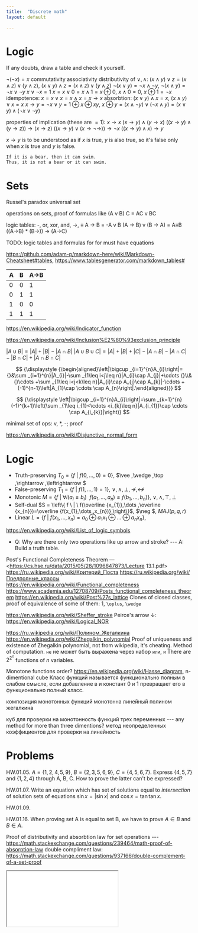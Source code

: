```yaml
---
title:  "Discrete math"
layout: default

---
```


# Logic

If any doubts, draw a table and check it yourself. 

$\neg(\neg x) = x$
commutativity
associativity
distributivity of $\vee, \wedge$: $(x \wedge y) \vee z = (x \wedge z) \vee (y \wedge z)$, $(x \vee y) \wedge z = (x \wedge z) \vee (y \wedge z)$
$\neg (x \vee y) = \neg x \wedge \neg y$, $\neg (x \wedge y) = \neg x \vee \neg y$
$x \vee \neg x = 1$
$x = x \vee 0 = x \wedge 1 = x \oplus 0$, $x \wedge 0 = 0$, $x \oplus 1 = \neg x$
idempotence: $x = x \vee x = x \wedge x = x \rightarrow x$
absorbtion: $(x \vee y) \wedge x = x$, $(x \wedge y) \vee x = x$
$x \rightarrow y = \neg x \vee y = 1 \oplus x \oplus xy$, $x \oplus y = (x \wedge \neg y) \vee (\neg x \wedge y) = (x \vee y) \wedge (\neg x \vee \neg y)$

properties of implication (these are $= 1$):
$x \rightarrow x$
$(x \rightarrow y) \wedge (y \rightarrow x)$
$((x \rightarrow y) \wedge (y \rightarrow z)) \rightarrow (x \rightarrow z)$
$((x \rightarrow y) \vee (x \rightarrow \neg \rightarrow)) \rightarrow \neg x$
$((x \rightarrow y) \wedge x) \rightarrow y$


$x \rightarrow y$ is to be understood as if $x$ is true, $y$ is also true, so it's false only when $x$ is true and $y$ is false.

    If it is a bear, then it can swim.
    Thus, it is not a bear or it can swim.

# Sets

Russel's paradox
universal set
    
operations on sets, proof of formulas like (A v B) C = AC v BC
    
logic tables: -, or, xor, and, ->, ≡
A -> B = -A v B
(A -> B) v (B -> A) = A≡B
((A->B) * (B->)) -> (A->C)


TODO: logic tables and formulas for for must have equations

<https://github.com/adam-p/markdown-here/wiki/Markdown-Cheatsheet#tables>, <https://www.tablesgenerator.com/markdown_tables#>

| A | B | A->B |
|---|---|------|
| 0 | 0 | 1  |
| 0 | 1 | 1  |
| 1 | 0 | 0  |
| 1 | 1 | 1  |

<https://en.wikipedia.org/wiki/Indicator_function>

<https://en.wikipedia.org/wiki/Inclusion%E2%80%93exclusion_principle>

$| A \cup B| = |A| + |B| - |A \cap B|$
$|A\cup B\cup C|=|A|+|B|+|C|-|A\cap B|-|A\cap C|-|B\cap C|+|A\cap B\cap C|$

$$
{\displaystyle {\begin{aligned}\left|\bigcup _{i=1}^{n}A_{i}\right|={}&\sum _{i=1}^{n}|A_{i}|-\sum _{1\leq i<j\leq n}|A_{i}\cap A_{j}|+\cdots {}\\&{}\cdots +\sum _{1\leq i<j<k\leq n}|A_{i}\cap A_{j}\cap A_{k}|-\cdots +(-1)^{n-1}\left|A_{1}\cap \cdots \cap A_{n}\right|.\end{aligned}}}
$$

$$
{\displaystyle \left|\bigcup _{i=1}^{n}A_{i}\right|=\sum _{k=1}^{n}(-1)^{k+1}\left(\sum _{1\leq i_{1}<\cdots <i_{k}\leq n}|A_{i_{1}}\cap \cdots \cap A_{i_{k}}|\right)}
$$

minimal set of ops: v, *, -; proof

<https://en.wikipedia.org/wiki/Disjunctive_normal_form>

# Logic

- Truth-preserving $T_{0} = \left\{ f \ | \ f(0,\dots ,0)=0 \right\}$, $\vee ,\wedge ,\top ,\rightarrow ,\leftrightarrow $
- False-preserving $T_{1} = \left\{ f \ | \ f(1,\dots ,1)=1 \right\}$, $\vee ,\wedge ,\bot ,\nrightarrow ,\nleftrightarrow$
- Monotonic $M = \left\{ f \ | \ \forall i(a_{i}\leq b_{i}) \ \ f(a_{1},\dots ,a_{n})\leq f(b_{1},\dots ,b_{n}) \right\}$, $\vee ,\wedge ,\top ,\bot$
- Self-dual $S = \left\{ f \ | \ f(\overline {x_{1}},\dots ,\overline {x_{n}})=\overline {f(x_{1},\dots ,x_{n})} \right\}$, $\neg $, $MAJ(p, q, r)$
- Linear $L = \left\{ f \ | \ f(x_{1},\dots ,x_{n})=a_{0}\oplus a_{1}x_{1}\oplus \dots \oplus a_{n}x_{n} \right\}$, 

<https://en.wikipedia.org/wiki/List_of_logic_symbols>

- Q: Why are there only two operations like up arrow and stroke? --- A: Build a truth table.

Post's Functional Completeness Theorem — <https://cs.hse.ru/data/2015/05/28/1096847873/Lecture 13.1.pdf>
<https://ru.wikipedia.org/wiki/Критерий_Поста>
<https://ru.wikipedia.org/wiki/Предполные_классы>
<https://en.wikipedia.org/wiki/Functional_completeness>
<https://www.academia.edu/12708709/Posts_functional_completeness_theorem>
<https://en.wikipedia.org/wiki/Post%27s_lattice>
Clones of closed classes, proof of equivalence of some of them: 1, `\oplus`, `\wedge`

<https://en.wikipedia.org/wiki/Sheffer_stroke>
Peirce's arrow $\downarrow$: <https://en.wikipedia.org/wiki/Logical_NOR>


<https://ru.wikipedia.org/wiki/Полином_Жегалкина>
<https://en.wikipedia.org/wiki/Zhegalkin_polynomial>
Proof of uniqueness and existence of Zhegalkin polynomial, not from wikipedia, it's cheating.
Method of computation.
`не` не может быть выражена через набор `или`, `и`
There are $2^{2^n}$ functions of $n$ variables.

Monotone functions order? <https://en.wikipedia.org/wiki/Hasse_diagram>, n-dimentional cube
Класс функций называется функционально полным в слабом смысле, если добавление в и констант 0 и 1 превращает его в функционально полный класс.

композиция монотонных функций монотонна
линейный полином жегалкина

куб для проверки на монотонность функций трех переменных --- any method for more than three dimentions?
метод неопределенных коэффициентов для проверки на линейность


# Problems

HW.01.05. $A = \{ 1, 2, 4, 5, 9 \}$, $B = \{ 2, 3, 5, 6, 9 \}$, $C = \{ 4, 5, 6, 7 \}$. Express $\{4, 5, 7\}$ and $\{1, 2, 4\}$ through A, B, C.
How to prove the latter can't be expressed?

HW.01.07. Write an equation which has set of solutions equal to _intersection_ of solution sets of equations $\sin x = |\sin x|$ and $\cos x = \tan{\tan x}$.

HW.01.09.

HW.01.16. When proving set A is equal to set B, we have to prove $A \in B$ and $B \in A$.

Proof of distributivity and absorbtion law for set operations --- <https://math.stackexchange.com/questions/239464/math-proof-of-absorption-law>
double compliment law: <https://math.stackexchange.com/questions/937166/double-complement-of-a-set-proof>



<iframe class="autoresize nodisplay superlearn-iframe" src="{{ site.superlearn_url }}/ht/asdf2?deckname=math -- discrete math">
    <p>Your browser does not support iframes.</p>
</iframe>

